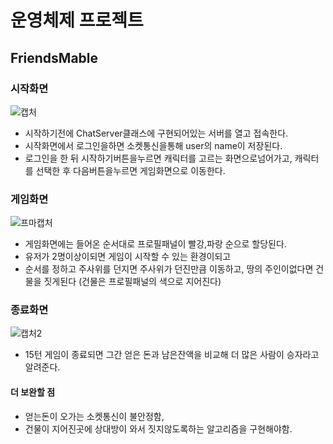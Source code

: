 # 운영체제 프로젝트
## FriendsMable

### 시작화면
![캡처](https://user-images.githubusercontent.com/53805103/63292548-e0c60180-c300-11e9-8c89-44adce00b844.PNG)
* 시작하기전에 ChatServer클래스에 구현되어있는 서버를 열고 접속한다.
* 시작화면에서 로그인을하면 소켓통신을통해 user의 name이 저장된다.
* 로그인을 한 뒤 시작하기버튼을누르면 캐릭터를 고르는 화면으로넘어가고, 캐릭터를 선택한 후 다음버튼을누르면 게임화면으로 이동한다.

### 게임화면 
![프마캡처](https://user-images.githubusercontent.com/53805103/63292179-0d2d4e00-c300-11e9-9ea6-d6a48079e589.PNG)

* 게임화면에는 들어온 순서대로 프로필패널이 빨강,파랑 순으로 할당된다.
* 유저가 2명이상이되면 게임이 시작할 수 있는 환경이되고
* 순서를 정하고 주사위를 던지면 주사위가 던진만큼 이동하고, 땅의 주인이없다면 건물을 짓게된다 (건물은 프로필패널의 색으로 지어진다)

### 종료화면 
![캡처2](https://user-images.githubusercontent.com/53805103/63292501-c429c980-c300-11e9-8fc0-bf809f8ce46f.PNG)

* 15턴 게임이 종료되면 그간 얻은 돈과 남은잔액을 비교해 더 많은 사람이 승자라고 알려준다. 

#### 더 보완할 점
 * 얻는돈이 오가는 소켓통신이 불안정함,
 * 건물이 지어진곳에 상대방이 와서 짓지않도록하는 알고리즘을 구현해야함.
